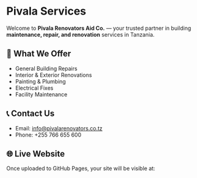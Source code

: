 # Pivala Services

Welcome to **Pivala Renovators Aid Co.** — your trusted partner in building **maintenance, repair, and renovation** services in Tanzania.

## 🌟 What We Offer

- General Building Repairs  
- Interior & Exterior Renovations  
- Painting & Plumbing  
- Electrical Fixes  
- Facility Maintenance  

## 📞 Contact Us
- Email: info@pivalarenovators.co.tz  
- Phone: +255 766 655 600  

## 🌐 Live Website
Once uploaded to GitHub Pages, your site will be visible at:

